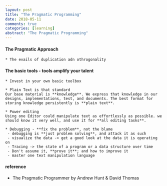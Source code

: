```yaml
---
layout: post
title: "The Pragmatic Programming"
date: 2018-05-11
comments: true
categories: [learning]
abstract: "The Pragmatic Programming"
---
```


#### The Pragmatic Approach 
    * The evails of duplication adn othrogonality


#### The basic tools  - **tools** amplify your talent
    * Invest in your own basic toolbox
    
    * Plain Text is that standard
    Our base material is **knowledge**. We express that knowledge in our designs, implementations, test, and documents. The best format for storing knowledge persistently is **plain text**.
    
    * Power editing 
    Using one Editor could manipulate text as effortlessly as possible. we should know it very well, and use it for **all editing tasks**.  
      
    * Debugging - **fix the problem**, not the blame
     - debugging is **just problem solving**, and attack it as such
     - visualize the data -> get a good look at the data it is operating on
     - Tracing -> the state of a program or a data structure over time 
     - Don't assume it, **prove it**; and how to improve it 
     - master one text manipulation language 

#### reference
* The Pragmatic Programmer by Andrew Hunt & David Thomas
